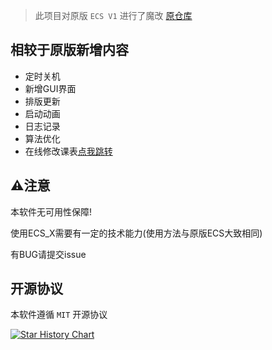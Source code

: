 

> 此项目对原版 `ECS V1` 进行了魔改 [原仓库](https://github.com/EnderWolf006/ElectronClassSchedule)



## 相较于原版新增内容

- 定时关机
- 新增GUI界面
- 排版更新
- 启动动画
- 日志记录
- 算法优化
- 在线修改课表[点我跳转](https://config.cavendi.top/)


## ⚠️注意

本软件无可用性保障!

使用ECS_X需要有一定的技术能力(使用方法与原版ECS大致相同)

有BUG请提交issue


## 开源协议

本软件遵循 `MIT` 开源协议

[![Star History Chart](https://api.star-history.com/svg?repos=Enigfrank/ElectronClassScheduleX&type=Date)](https://www.star-history.com/#Enigfrank/ElectronClassScheduleX&Date)
